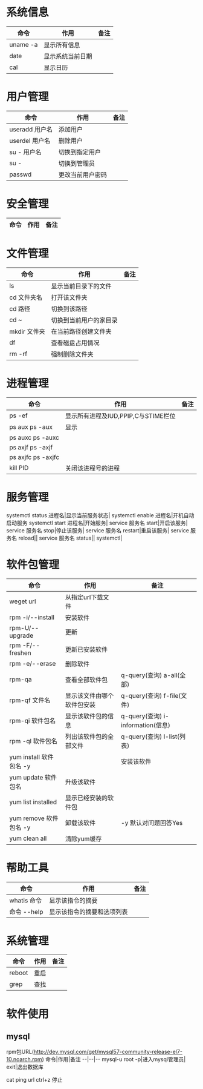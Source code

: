 # 系统信息
命令|作用|备注
--|--|--
uname -a|显示所有信息
date |显示系统当前日期
cal |显示日历
# 用户管理
命令|作用|备注
--|--|--
useradd 用户名|添加用户|
userdel 用户名|删除用户| 
su - 用户名|切换到指定用户|
su - |切换到管理员|
passwd|更改当前用户密码|
# 安全管理
命令|作用|备注
--|--|--
# 文件管理
命令|作用|备注
--|--|--
ls|显示当前目录下的文件|
cd 文件夹名|打开该文件夹|
cd 路径|切换到该路径|
cd ~|切换到当前用户的家目录|
mkdir 文件夹|在当前路径创建文件夹|
df |查看磁盘占用情况
rm -rf|强制删除文件夹
# 进程管理
命令|作用|备注
--|--|--
ps -ef|显示所有进程及IUD,PPIP,C与STIME栏位
ps aux ps -aux|显示
ps auxc ps -auxc|
ps axjf ps -axjf|
ps axjfc ps -axjfc|
kill PID|关闭该进程号的进程
# 服务管理
systemctl status 进程名|显示当前服务状态|
systemctl enable 进程名|开机自动启动服务
systemctl start 进程名|开始服务|
service 服务名 start|开启该服务|
service 服务名 stop|停止该服务|
service 服务名 restart|重启该服务|
service 服务名 reload||
service 服务名 status||
systemctl|
# 软件包管理
命令|作用|备注
--|--|--
weget url|从指定url下载文件|
rpm -i/--install|安装软件|
rpm-U/--upgrade|更新|
rpm -F/--freshen|更新已安装软件|
rpm -e/--erase|删除软件|
rpm-qa|查看全部软件包|q-query(查询) a-all(全部)
rpm-qf 文件名|显示该文件由哪个软件包安装|q-query(查询) f-file(文件)
rpm-qi 软件包名|显示该软件包的信息|q-query(查询) i-information(信息)
rpm -ql 软件包名|列出该软件包的全部文件|q-query(查询) l-list(列表)
yum install 软件包名 -y||安装该软件|-y 默认对问题回答Yes
yum update 软件包名|升级该软件|
yum list installed|显示已经安装的软件包|
yum remove 软件包名 -y|卸载该软件|-y 默认对问题回答Yes
yum clean all|清除yum缓存
# 帮助工具
命令|作用|备注
--|--|--
whatis 命令|显示该指令的摘要|
命令 --help|显示该指令的摘要和选项列表|
# 系统管理
命令|作用|备注
--|--|--
reboot|重启|
grep|查找|
# 软件使用
## mysql
rpm包URL(http://dev.mysql.com/get/mysql57-community-release-el7-10.noarch.rpm)
命令|作用|备注
--|--|--
mysql-u root -p|进入mysql管理员|
exit|退出数据库

cat
ping url 
ctrl+z 停止